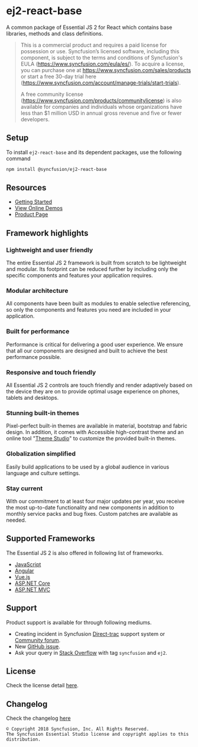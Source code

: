 # ej2-react-base

A common package of Essential JS 2 for React which contains base libraries, methods and class definitions.

> This is a commercial product and requires a paid license for possession or use. Syncfusion’s licensed software, including this component, is subject to the terms and conditions of Syncfusion's EULA (https://www.syncfusion.com/eula/es/). To acquire a license, you can purchase one at https://www.syncfusion.com/sales/products or start a free 30-day trial here (https://www.syncfusion.com/account/manage-trials/start-trials).
> 
> A free community license (https://www.syncfusion.com/products/communitylicense) is also available for companies and individuals whose organizations have less than $1 million USD in annual gross revenue and five or fewer developers.

## Setup

To install `ej2-react-base` and its dependent packages, use the following command

```sh
npm install @syncfusion/ej2-react-base
```

## Resources

* [Getting Started](https://ej2.syncfusion.com/react/documentation/base/getting-started.html?utm_source=npm&utm_campaign=ej2-react-base)
* [View Online Demos](https://ej2.syncfusion.com/react/demos?utm_source=npm&utm_campaign=ej2-react-base)
* [Product Page](https://www.syncfusion.com/products/react?utm_source=npm&utm_campaign=ej2-react-base)

## Framework highlights

### Lightweight and user friendly

The entire Essential JS 2 framework is built from scratch to be lightweight and modular. Its footprint can be reduced further by including only the specific components and features your application requires.

### Modular architecture

All components have been built as modules to enable selective referencing, so only the components and features you need are included in your application.

### Built for performance

Performance is critical for delivering a good user experience. We ensure that all our components are designed and built to achieve the best performance possible.

### Responsive and touch friendly

All Essential JS 2 controls are touch friendly and render adaptively based on the device they are on to provide optimal usage experience on phones, tablets and desktops.

### Stunning built-in themes

Pixel-perfect built-in themes are available in material, bootstrap and fabric design. In addition, it comes with Accessible high-contrast theme and an online tool "[Theme Studio](https://ej2.syncfusion.com/themestudio/)" to customize the provided built-in themes.

### Globalization simplified

Easily build applications to be used by a global audience in various language and culture settings.

### Stay current

With our commitment to at least four major updates per year, you receive the most up-to-date functionality and new components in addition to monthly service packs and bug fixes. Custom patches are available as needed.

## Supported Frameworks

The Essential JS 2 is also offered in following list of frameworks.

* [JavaScript](https://www.syncfusion.com/products/javascript?utm_source=npm&utm_campaign=ej2-react-base)
* [Angular](https://www.syncfusion.com/products/angular?utm_source=npm&utm_campaign=ej2-react-base)
* [Vue.js](https://www.syncfusion.com/products/vue?utm_source=npm&utm_campaign=ej2-react-base)
* [ASP.NET Core](https://www.syncfusion.com/products/aspnetcore?utm_source=npm&utm_campaign=ej2-react-base)
* [ASP.NET MVC](https://www.syncfusion.com/products/aspnetmvc?utm_source=npm&utm_campaign=ej2-react-base)

## Support

Product support is available for through following mediums.

* Creating incident in Syncfusion [Direct-trac](https://www.syncfusion.com/support/directtrac/incidents?utm_source=npm&utm_campaign=ej2-react-base) support system or [Community forum](https://www.syncfusion.com/forums/react-js2?utm_source=npm&utm_campaign=ej2-react-base).
* New [GitHub issue](https://github.com/syncfusion/ej2-react-base/issues/new).
* Ask your query in [Stack Overflow](https://stackoverflow.com/) with tag `syncfusion` and `ej2`.

## License

Check the license detail [here](https://github.com/syncfusion/ej2-react-base/blob/master/license).

## Changelog

Check the changelog [here](https://ej2.syncfusion.com/react/documentation/release-notes?utm_source=npm&utm_campaign=ej2-react-base)

    © Copyright 2018 Syncfusion, Inc. All Rights Reserved.
    The Syncfusion Essential Studio license and copyright applies to this distribution.
